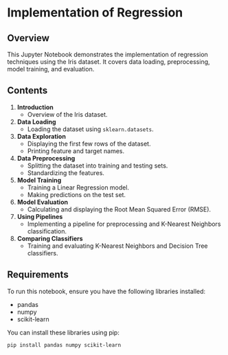 #  Implementation of Regression

## Overview
This Jupyter Notebook demonstrates the implementation of regression techniques using the Iris dataset. It covers data loading, preprocessing, model training, and evaluation.

## Contents
1. **Introduction**
   - Overview of the Iris dataset.
2. **Data Loading**
   - Loading the dataset using `sklearn.datasets`.
3. **Data Exploration**
   - Displaying the first few rows of the dataset.
   - Printing feature and target names.
4. **Data Preprocessing**
   - Splitting the dataset into training and testing sets.
   - Standardizing the features.
5. **Model Training**
   - Training a Linear Regression model.
   - Making predictions on the test set.
6. **Model Evaluation**
   - Calculating and displaying the Root Mean Squared Error (RMSE).
7. **Using Pipelines**
   - Implementing a pipeline for preprocessing and K-Nearest Neighbors classification.
8. **Comparing Classifiers**
   - Training and evaluating K-Nearest Neighbors and Decision Tree classifiers.

## Requirements
To run this notebook, ensure you have the following libraries installed:
- pandas
- numpy
- scikit-learn

You can install these libraries using pip:
```bash
pip install pandas numpy scikit-learn